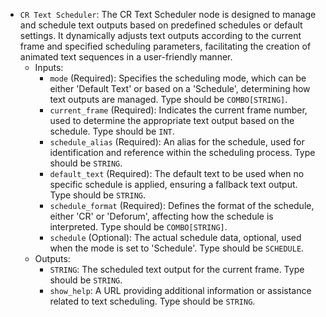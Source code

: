 - `CR Text Scheduler`: The CR Text Scheduler node is designed to manage and schedule text outputs based on predefined schedules or default settings. It dynamically adjusts text outputs according to the current frame and specified scheduling parameters, facilitating the creation of animated text sequences in a user-friendly manner.
    - Inputs:
        - `mode` (Required): Specifies the scheduling mode, which can be either 'Default Text' or based on a 'Schedule', determining how text outputs are managed. Type should be `COMBO[STRING]`.
        - `current_frame` (Required): Indicates the current frame number, used to determine the appropriate text output based on the schedule. Type should be `INT`.
        - `schedule_alias` (Required): An alias for the schedule, used for identification and reference within the scheduling process. Type should be `STRING`.
        - `default_text` (Required): The default text to be used when no specific schedule is applied, ensuring a fallback text output. Type should be `STRING`.
        - `schedule_format` (Required): Defines the format of the schedule, either 'CR' or 'Deforum', affecting how the schedule is interpreted. Type should be `COMBO[STRING]`.
        - `schedule` (Optional): The actual schedule data, optional, used when the mode is set to 'Schedule'. Type should be `SCHEDULE`.
    - Outputs:
        - `STRING`: The scheduled text output for the current frame. Type should be `STRING`.
        - `show_help`: A URL providing additional information or assistance related to text scheduling. Type should be `STRING`.

